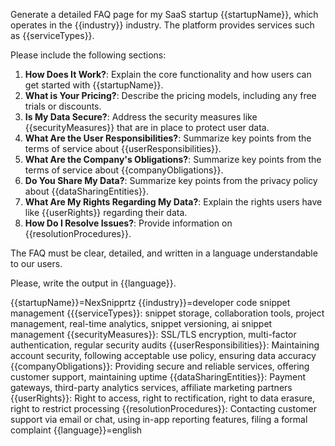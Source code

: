Generate a detailed FAQ page for my SaaS startup {{startupName}}, which operates in the {{industry}} industry. The platform provides services such as {{serviceTypes}}.

Please include the following sections:

1. **How Does It Work?**: Explain the core functionality and how users can get started with {{startupName}}.
2. **What is Your Pricing?**: Describe the pricing models, including any free trials or discounts.
3. **Is My Data Secure?**: Address the security measures like {{securityMeasures}} that are in place to protect user data.
4. **What Are the User Responsibilities?**: Summarize key points from the terms of service about {{userResponsibilities}}.
5. **What Are the Company's Obligations?**: Summarize key points from the terms of service about {{companyObligations}}.
6. **Do You Share My Data?**: Summarize key points from the privacy policy about {{dataSharingEntities}}.
7. **What Are My Rights Regarding My Data?**: Explain the rights users have like {{userRights}} regarding their data.
8. **How Do I Resolve Issues?**: Provide information on {{resolutionProcedures}}.

The FAQ must be clear, detailed, and written in a language understandable to our users.

Please, write the output in {{language}}.

{{startupName}}=NexSnipprtz
{{industry}}=developer code snippet management
{{{serviceTypes}}: snippet storage, collaboration tools, project management, real-time analytics, snippet versioning, ai snippet management
{{securityMeasures}}: SSL/TLS encryption, multi-factor authentication, regular security audits
{{userResponsibilities}}: Maintaining account security, following acceptable use policy, ensuring data accuracy
{{companyObligations}}: Providing secure and reliable services, offering customer support, maintaining uptime
{{dataSharingEntities}}: Payment gateways, third-party analytics services, affiliate marketing partners
{{userRights}}: Right to access, right to rectification, right to data erasure, right to restrict processing
{{resolutionProcedures}}: Contacting customer support via email or chat, using in-app reporting features, filing a formal complaint
{{language}}=english
